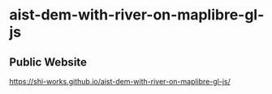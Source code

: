# aist-dem-with-river-on-maplibre-gl-js
## Public Website
https://shi-works.github.io/aist-dem-with-river-on-maplibre-gl-js/

